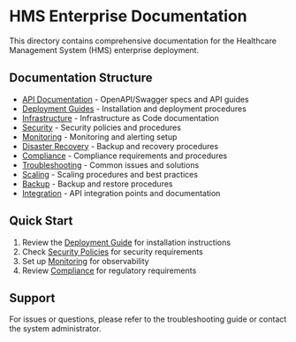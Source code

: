 # HMS Enterprise Documentation

This directory contains comprehensive documentation for the Healthcare Management System (HMS) enterprise deployment.

## Documentation Structure

- [API Documentation](./api/) - OpenAPI/Swagger specs and API guides
- [Deployment Guides](./deployment/) - Installation and deployment procedures
- [Infrastructure](./infrastructure/) - Infrastructure as Code documentation
- [Security](./security/) - Security policies and procedures
- [Monitoring](./monitoring/) - Monitoring and alerting setup
- [Disaster Recovery](./disaster-recovery/) - Backup and recovery procedures
- [Compliance](./compliance/) - Compliance requirements and procedures
- [Troubleshooting](./troubleshooting/) - Common issues and solutions
- [Scaling](./scaling/) - Scaling procedures and best practices
- [Backup](./backup/) - Backup and restore procedures
- [Integration](./integration/) - API integration points and documentation

## Quick Start

1. Review the [Deployment Guide](./deployment/README.md) for installation instructions
2. Check [Security Policies](./security/README.md) for security requirements
3. Set up [Monitoring](./monitoring/README.md) for observability
4. Review [Compliance](./compliance/README.md) for regulatory requirements

## Support

For issues or questions, please refer to the troubleshooting guide or contact the system administrator.
